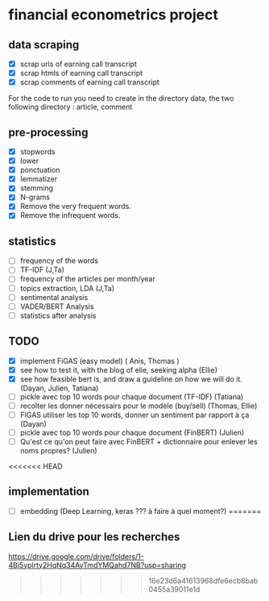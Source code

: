 # financial econometrics project

## data scraping
- [x] scrap urls of earning call transcript
- [x] scrap htmls of earning call transcript
- [x] scrap comments of earning call transcript

For the code to run you need to create in the directory data, the two following directory : article, comment

## pre-processing
- [x] stopwords
- [x] lower
- [x] ponctuation
- [x] lemmatizer
- [x] stemming
- [x] N-grams
- [x] Remove the very frequent words.
- [x] Remove the infrequent words.

## statistics
- [ ] frequency of the words
- [ ] TF-IDF (J,Ta)
- [ ] frequency of the articles per month/year 
- [ ] topics extraction, LDA (J,Ta)
- [ ] sentimental analysis
- [ ] VADER/BERT Analysis
- [ ] statistics after analysis

## TODO
- [x] implement FiGAS (easy model) ( Anis, Thomas )
- [x] see how to test it, with the blog of elie, seeking alpha (Ellie)
- [x] see how feasible bert is, and draw a guideline on how we will do it. (Dayan, Julien, Tatiana)
- [ ] pickle avec top 10 words pour chaque document (TF-IDF) (Tatiana)
- [ ] recolter les donner nécessairs pour le modèle (buy/sell) (Thomas, Ellie)
- [ ] FIGAS utiliser les top 10 words, donner un sentiment par rapport à ça (Dayan)
- [ ] pickle avec top 10 words pour chaque document (FinBERT) (Julien)
- [ ] Qu'est ce qu'on peut faire avec FinBERT + dictionnaire pour enlever les noms propres? (Julien)

<<<<<<< HEAD
## implementation
- [ ] embedding (Deep Learning, keras ??? à faire à quel moment?)
=======

## Lien du drive pour les recherches
https://drive.google.com/drive/folders/1-4Bj5yplrty2HqNq34AyTmdYMQahd7NB?usp=sharing
>>>>>>> 16e23d6a41613968dfe6ecb8bab0455a39011e1d
